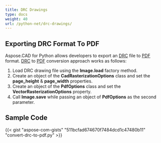 ```yaml
---
title: DRC Drawings
type: docs
weight: 40
url: /python-net/drc-drawings/
---
```


## **Exporting DRC Format To PDF**

Aspose.CAD for Python allows developers to export an [DRC](https://docs.fileformat.com/3d/drc/) file to [PDF](https://docs.fileformat.com/pdf/) format. [DRC](https://docs.fileformat.com/3d/drc/) to [PDF](https://docs.fileformat.com/pdf/) conversion approach works as follows:

1. Load DRC drawing file using the **Image.load** factory method.
1. Create an object of the **CadRasterizationOptions** class and set the **page_height** & **page_width** properties.
1. Create an object of the **PdfOptions** class and set the **VectorRasterizationOptions** property.
1. Call **Image.save** while passing an object of **PdfOptions** as the second parameter.

## Sample Code


{{< gist "aspose-com-gists" "511bcfad674670f7484dcd1c47480b11" "convert-drc-to-pdf.py" >}}
